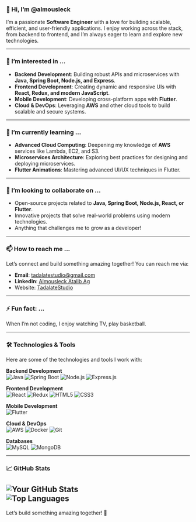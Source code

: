 ### 👋 Hi, I’m **@almousleck**  
I’m a passionate **Software Engineer** with a love for building scalable, efficient, and user-friendly applications. I enjoy working across the stack, from backend to frontend, and I’m always eager to learn and explore new technologies.  

---

### 👀 I’m interested in ...  
- **Backend Development**: Building robust APIs and microservices with **Java, Spring Boot, Node.js, and Express**.  
- **Frontend Development**: Creating dynamic and responsive UIs with **React, Redux, and modern JavaScript**.  
- **Mobile Development**: Developing cross-platform apps with **Flutter**.  
- **Cloud & DevOps**: Leveraging **AWS** and other cloud tools to build scalable and secure systems.  

---

### 🌱 I’m currently learning ...  
- **Advanced Cloud Computing**: Deepening my knowledge of **AWS** services like Lambda, EC2, and S3.  
- **Microservices Architecture**: Exploring best practices for designing and deploying microservices.  
- **Flutter Animations**: Mastering advanced UI/UX techniques in Flutter.  

---

### 💞️ I’m looking to collaborate on ...  
- Open-source projects related to **Java, Spring Boot, Node.js, React, or Flutter**.  
- Innovative projects that solve real-world problems using modern technologies.  
- Anything that challenges me to grow as a developer!  

---

### 📫 How to reach me ...  
Let’s connect and build something amazing together! You can reach me via:  
- **Email**: [tadalatestudio@gmail.com](mailto:tadalatestudio@gmail.com)  
- **LinkedIn**: [Almousleck Atalib Ag](https://www.linkedin.com/in/almousleck-atalib-ag-893455312)
- Website: [TadalateStudio](https://tadalatestudio.com/)

---

### ⚡ Fun fact: ...  
When I’m not coding, I enjoy watching TV, play basketball.  

---

### 🛠️ Technologies & Tools  
Here are some of the technologies and tools I work with:  

**Backend Development**  
![Java](https://img.shields.io/badge/Java-ED8B00?style=for-the-badge&logo=openjdk&logoColor=white)
![Spring Boot](https://img.shields.io/badge/Spring_Boot-6DB33F?style=for-the-badge&logo=spring&logoColor=white)
![Node.js](https://img.shields.io/badge/Node.js-339933?style=for-the-badge&logo=node.js&logoColor=white)
![Express.js](https://img.shields.io/badge/Express.js-000000?style=for-the-badge&logo=express&logoColor=white)

**Frontend Development**  
![React](https://img.shields.io/badge/React-20232A?style=for-the-badge&logo=react&logoColor=61DAFB)
![Redux](https://img.shields.io/badge/Redux-593D88?style=for-the-badge&logo=redux&logoColor=white)
![HTML5](https://img.shields.io/badge/HTML5-E34F26?style=for-the-badge&logo=html5&logoColor=white)
![CSS3](https://img.shields.io/badge/CSS3-1572B6?style=for-the-badge&logo=css3&logoColor=white)

**Mobile Development**  
![Flutter](https://img.shields.io/badge/Flutter-02569B?style=for-the-badge&logo=flutter&logoColor=white)

**Cloud & DevOps**  
![AWS](https://img.shields.io/badge/AWS-232F3E?style=for-the-badge&logo=amazon-aws&logoColor=white)
![Docker](https://img.shields.io/badge/Docker-2496ED?style=for-the-badge&logo=docker&logoColor=white)
![Git](https://img.shields.io/badge/Git-F05032?style=for-the-badge&logo=git&logoColor=white)

**Databases**  
![MySQL](https://img.shields.io/badge/MySQL-4479A1?style=for-the-badge&logo=mysql&logoColor=white)
![MongoDB](https://img.shields.io/badge/MongoDB-47A248?style=for-the-badge&logo=mongodb&logoColor=white)

---

### 📈 GitHub Stats  
![Your GitHub Stats](https://github-readme-stats.vercel.app/api?username=almousleck&show_icons=true&theme=radical)  
![Top Languages](https://github-readme-stats.vercel.app/api/top-langs/?username=almousleck&layout=compact&theme=radical)  
---

Let’s build something amazing together! 🚀  
